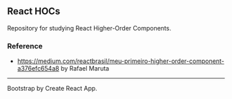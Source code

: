 ## React HOCs

Repository for studying React Higher-Order Components.

### Reference
- https://medium.com/reactbrasil/meu-primeiro-higher-order-component-a376efc654a8 by Rafael Maruta

----

Bootstrap by Create React App.